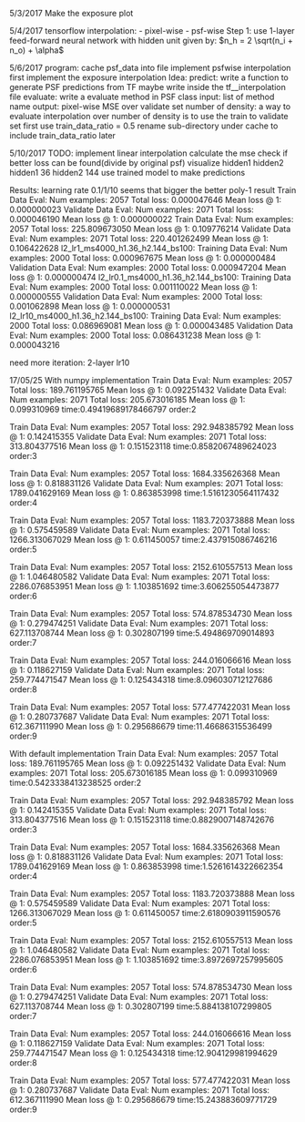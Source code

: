 5/3/2017
Make the exposure plot

5/4/2017
tensorflow interpolation:
    - pixel-wise
    - psf-wise
Step 1:
    use 1-layer feed-forward neural network
    with hidden unit given by:
    $n_h = 2 \sqrt(n_i + n_o) + \alpha$

5/6/2017
program:
    cache psf_data into file
    implement psfwise interpolation
        first implement the exposure interpolation
Idea:
    predict:
        write a function to generate PSF predictions from TF
        maybe write inside the tf__interpolation file
    evaluate: write a evaluate method in PSF class
        input: list of method name
        output: pixel-wise MSE over validate set
    number of density:
        a way to evaluate interpolation over number of density is to use the train to validate set
        first use train_data_ratio = 0.5
        rename sub-directory under cache to include train_data_ratio later

5/10/2017
TODO:
    implement linear interpolation
        calculate the mse
    check if better loss can be found(divide by original psf)
    visualize hidden1 hidden2
    hidden1 36 hidden2 144
    use trained model to make predictions

Results:
    learning rate
        0.1/1/10 seems that bigger the better
    poly-1 result
        Train Data Eval:
          Num examples: 2057  Total loss: 0.000047646  Mean loss @ 1: 0.000000023
        Validate Data Eval:
          Num examples: 2071  Total loss: 0.000046190  Mean loss @ 1: 0.000000022
        Train Data Eval:
          Num examples: 2057  Total loss: 225.809673050  Mean loss @ 1: 0.109776214
        Validate Data Eval:
          Num examples: 2071  Total loss: 220.401262499  Mean loss @ 1: 0.106422628
    l2_lr1_ms4000_h1.36_h2.144_bs100:
        Training Data Eval:
          Num examples: 2000  Total loss: 0.000967675  Mean loss @ 1: 0.000000484
        Validation Data Eval:
          Num examples: 2000  Total loss: 0.000947204  Mean loss @ 1: 0.000000474
    l2_lr0.1_ms4000_h1.36_h2.144_bs100:
        Training Data Eval:
          Num examples: 2000  Total loss: 0.001110022  Mean loss @ 1: 0.000000555
        Validation Data Eval:
          Num examples: 2000  Total loss: 0.001062898  Mean loss @ 1: 0.000000531
    l2_lr10_ms4000_h1.36_h2.144_bs100:
        Training Data Eval:
          Num examples: 2000  Total loss: 0.086969081  Mean loss @ 1: 0.000043485
        Validation Data Eval:
          Num examples: 2000  Total loss: 0.086431238  Mean loss @ 1: 0.000043216

need more iteration:
    2-layer lr10

17/05/25
With numpy implementation
Train Data Eval:
  Num examples: 2057  Total loss: 189.761195765  Mean loss @ 1: 0.092251432
Validate Data Eval:
  Num examples: 2071  Total loss: 205.673016185  Mean loss @ 1: 0.099310969
time:0.49419689178466797 order:2

Train Data Eval:
  Num examples: 2057  Total loss: 292.948385792  Mean loss @ 1: 0.142415355
Validate Data Eval:
  Num examples: 2071  Total loss: 313.804377516  Mean loss @ 1: 0.151523118
time:0.8582067489624023 order:3

Train Data Eval:
  Num examples: 2057  Total loss: 1684.335626368  Mean loss @ 1: 0.818831126
Validate Data Eval:
  Num examples: 2071  Total loss: 1789.041629169  Mean loss @ 1: 0.863853998
time:1.5161230564117432 order:4

Train Data Eval:
  Num examples: 2057  Total loss: 1183.720373888  Mean loss @ 1: 0.575459589
Validate Data Eval:
  Num examples: 2071  Total loss: 1266.313067029  Mean loss @ 1: 0.611450057
time:2.437915086746216 order:5

Train Data Eval:
  Num examples: 2057  Total loss: 2152.610557513  Mean loss @ 1: 1.046480582
Validate Data Eval:
  Num examples: 2071  Total loss: 2286.076853951  Mean loss @ 1: 1.103851692
time:3.606255054473877 order:6

Train Data Eval:
  Num examples: 2057  Total loss: 574.878534730  Mean loss @ 1: 0.279474251
Validate Data Eval:
  Num examples: 2071  Total loss: 627.113708744  Mean loss @ 1: 0.302807199
time:5.494869709014893 order:7

Train Data Eval:
  Num examples: 2057  Total loss: 244.016066616  Mean loss @ 1: 0.118627159
Validate Data Eval:
  Num examples: 2071  Total loss: 259.774471547  Mean loss @ 1: 0.125434318
time:8.096030712127686 order:8

Train Data Eval:
  Num examples: 2057  Total loss: 577.477422031  Mean loss @ 1: 0.280737687
Validate Data Eval:
  Num examples: 2071  Total loss: 612.367111990  Mean loss @ 1: 0.295686679
time:11.46686315536499 order:9



With default implementation
Train Data Eval:
  Num examples: 2057  Total loss: 189.761195765  Mean loss @ 1: 0.092251432
Validate Data Eval:
  Num examples: 2071  Total loss: 205.673016185  Mean loss @ 1: 0.099310969
time:0.5423338413238525 order:2

Train Data Eval:
  Num examples: 2057  Total loss: 292.948385792  Mean loss @ 1: 0.142415355
Validate Data Eval:
  Num examples: 2071  Total loss: 313.804377516  Mean loss @ 1: 0.151523118
time:0.8829007148742676 order:3

Train Data Eval:
  Num examples: 2057  Total loss: 1684.335626368  Mean loss @ 1: 0.818831126
Validate Data Eval:
  Num examples: 2071  Total loss: 1789.041629169  Mean loss @ 1: 0.863853998
time:1.5261614322662354 order:4

Train Data Eval:
  Num examples: 2057  Total loss: 1183.720373888  Mean loss @ 1: 0.575459589
Validate Data Eval:
  Num examples: 2071  Total loss: 1266.313067029  Mean loss @ 1: 0.611450057
time:2.6180903911590576 order:5

Train Data Eval:
  Num examples: 2057  Total loss: 2152.610557513  Mean loss @ 1: 1.046480582
Validate Data Eval:
  Num examples: 2071  Total loss: 2286.076853951  Mean loss @ 1: 1.103851692
time:3.8972697257995605 order:6

Train Data Eval:
  Num examples: 2057  Total loss: 574.878534730  Mean loss @ 1: 0.279474251
Validate Data Eval:
  Num examples: 2071  Total loss: 627.113708744  Mean loss @ 1: 0.302807199
time:5.884138107299805 order:7

Train Data Eval:
  Num examples: 2057  Total loss: 244.016066616  Mean loss @ 1: 0.118627159
Validate Data Eval:
  Num examples: 2071  Total loss: 259.774471547  Mean loss @ 1: 0.125434318
time:12.904129981994629 order:8

Train Data Eval:
  Num examples: 2057  Total loss: 577.477422031  Mean loss @ 1: 0.280737687
Validate Data Eval:
  Num examples: 2071  Total loss: 612.367111990  Mean loss @ 1: 0.295686679
time:15.243883609771729 order:9